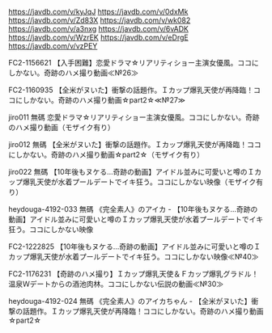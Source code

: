 https://javdb.com/v/kyJqJ
https://javdb.com/v/0dxMk
https://javdb.com/v/Zd83X
https://javdb.com/v/wk082
https://javdb.com/v/a3nxg
https://javdb.com/v/6vADK
https://javdb.com/v/WzrEK
https://javdb.com/v/eDrgE
https://javdb.com/v/vzPEY

FC2-1156621 【入手困難】恋愛ドラマ☆リアリティショー主演女優風。ココにしかない。奇跡のハメ撮り動画≪№26≫ 

FC2-1160935 【全米がヌいた】衝撃の話題作。Ｉカップ爆乳天使が再降臨！ココにしかない。奇跡のハメ撮り動画☆part2☆≪№27≫ 

jiro011 無碼 恋愛ドラマ☆リアリティショー主演女優風。ココにしかない。奇跡のハメ撮り動画（モザイク有り） 

jiro012 無碼 【全米がヌいた】衝撃の話題作。Ｉカップ爆乳天使が再降臨！ココにしかない。奇跡のハメ撮り動画☆part2☆（モザイク有り） 

jiro022 無碼 【10年後もヌケる…奇跡の動画】アイドル並みに可愛いと噂のＩカップ爆乳天使が水着プールデートでイキ狂う。ココにしかない映像（モザイク有り） 

heydouga-4192-033 無碼 《完全素人》のアイカ - 【10年後もヌケる…奇跡の動画】アイドル並みに可愛いと噂のＩカップ爆乳天使が水着プールデートでイキ狂う。ココにしかない映像 

FC2-1222825 【10年後もヌケる…奇跡の動画】アイドル並みに可愛いと噂のＩカップ爆乳天使が水着プールデートでイキ狂う。ココにしかない映像≪№40≫ 

FC2-1176231 【奇跡のハメ撮り】Ｉカップ爆乳天使＆Ｆカップ爆乳グラドル！温泉Ｗデートからの酒池肉林。ココにしかない伝説の動画≪№30≫ 

heydouga-4192-024 無碼 《完全素人》のアイカちゃん - 【全米がヌいた】衝撃の話題作。Ｉカップ爆乳天使が再降臨！ココにしかない。奇跡のハメ撮り動画☆part2☆ 